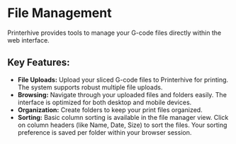 # File Management

Printerhive provides tools to manage your G-code files directly within the web interface.

## Key Features:

*   **File Uploads:** Upload your sliced G-code files to Printerhive for printing. The system supports robust multiple file uploads.
*   **Browsing:** Navigate through your uploaded files and folders easily. The interface is optimized for both desktop and mobile devices.
*   **Organization:** Create folders to keep your print files organized.
*   **Sorting:** Basic column sorting is available in the file manager view. Click on column headers (like Name, Date, Size) to sort the files. Your sorting preference is saved per folder within your browser session.